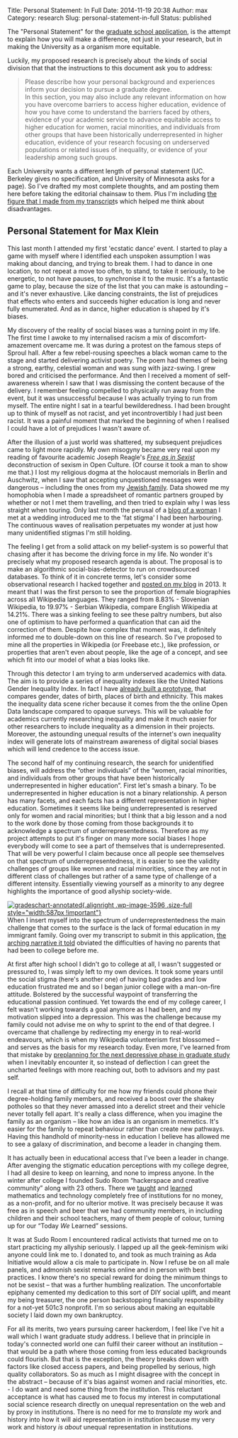 Title: Personal Statement: In Full
Date: 2014-11-19 20:38
Author: max
Category: research
Slug: personal-statement-in-full
Status: published

The "Personal Statement" for the [graduate school application](http://notconfusing.com/should-i-do-my-phd-in-the-open/ "Should I Do My PhD In The Open?"), is the attempt to explain how you will make a difference, not just in your research, but in making the University as a organism more equitable.

Luckily, my proposed research is precisely about  the kinds of social division that that the instructions to this document ask you to address:

> Please describe how your personal background and experiences inform your decision to pursue a graduate degree.  
> In this section, you may also include any relevant information on how you have overcome barriers to access higher education, evidence of how you have come to understand the barriers faced by others, evidence of your academic service to advance equitable access to higher education for women, racial minorities, and individuals from other groups that have been historically underrepresented in higher education, evidence of your research focusing on underserved populations or related issues of inequality, or evidence of your leadership among such groups.

Each University wants a different length of personal statement (UC. Berkeley gives no specification, and University of Minnesota asks for a page). So I've drafted my most complete thoughts, and am posting them here before taking the editorial chainsaw to them. Plus I'm including [the figure that I made from my transcript]({static}/images/uploads/2014/11/gradeschart-annotated.png)s which helped me think about disadvantages.

Personal Statement for Max Klein
--------------------------------

This last month I attended my first 'ecstatic dance' event. I started to play a game with myself where I identified each unspoken assumption I was making about dancing, and trying to break them. I had to dance in one location, to not repeat a move too often, to stand, to take it seriously, to be energetic, to not have pauses, to synchronise it to the music. It's a fantastic game to play, because the size of the list that you can make is astounding – and it's never exhaustive. Like dancing constraints, the list of prejudices that effects who enters and succeeds higher education is long and never fully enumerated. And as in dance, higher education is shaped by it's biases.

My discovery of the reality of social biases was a turning point in my life. The first time I awoke to my internalised racism a mix of discomfort-amazement overcame me. It was during a protest on the famous steps of Sproul hall. After a few rebel-rousing speeches a black woman came to the stage and started delivering activist poetry. The poem had themes of being a strong, earthy, celestial woman and was sung with jazz-swing. I grew bored and criticised the performance. And then I received a moment of self-awareness wherein I saw that I was dismissing the content because of the delivery. I remember feeling compelled to physically run away from the event, but it was unsuccessful because I was actually trying to run from myself. The entire night I sat in a tearful bewilderedness. I had been brought up to think of myself as not racist, and yet incontrovertibly I had just been racist. It was a painful moment that marked the beginning of when I realised I could have a lot of prejudices I wasn't aware of.

After the illusion of a just world was shattered, my subsequent prejudices came to light more rapidly. My own misogyny became very real upon my reading of favourite academic Joseph Reagle's [*Free as in Sexist*](http://firstmonday.org/ojs/index.php/fm/article/view/4291/3381) deconstruction of sexism in Open Culture. (Of course it took a man to show me that.) I lost my religious dogma at the holocaust memorials in Berlin and Auschwitz, when I saw that accepting unquestioned messages were dangerous – including the ones from my [Jewish family](http://notconfusing.com/kleins-search-for-klajnbohms-an-ancestral-research-trip-to-zwolen-poland/). Data showed me my homophobia when I made a spreadsheet of romantic partners grouped by whether or not I met them travelling, and then tried to explain why I was less straight when touring. Only last month the perusal of a [blog of a woman](http://talkinreckless.com/) I met at a wedding introduced me to the 'fat stigma' I had been harbouring. The continuous waves of realisation perpetuates my wonder at just how many unidentified stigmas I'm still holding.

The feeling I get from a solid attack on my belief-system is so powerful that chasing after it has become the driving force in my life. No wonder it's precisely what my proposed research agenda is about. The proposal is to make an algorithmic social-bias-detector to run on crowdsourced databases. To think of it in concrete terms, let's consider some observational research I hacked together and [posted on my blog](http://notconfusing.com/sex-ratios-in-wikidata-part-iii/) in 2013. It meant that I was the first person to see the proportion of female biographies across all Wikipedia languages. They ranged from 8.83% - Slovenian Wikipedia, to 19.97% - Serbian Wikipedia, compare English Wikipedia at 14.21%. There was a sinking feeling to see these paltry numbers, but also one of optimism to have performed a quanfication that can aid the correction of them. Despite how complex that moment was, it definitely informed me to double-down on this line of research. So I've proposed to mine all the properties in Wikipedia (or Freebase etc.), like profession, or properties that aren't even about people, like the age of a concept, and see which fit into our model of what a bias looks like.

Through this detector I am trying to arm underserved academics with data. The aim is to provide a series of inequality indexes like the United Nations Gender Inequality Index. In fact I have [already built a prototype](https://github.com/notconfusing/WIGI), that compares gender, dates of birth, places of birth and ethnicity. This makes the inequality data scene richer because it comes from the the online Open Data landscape compared to opaque surveys. This will be valuable for academics currently researching inequality and make it much easier for other researchers to include inequality as a dimension in their projects. Moreover, the astounding unequal results of the internet's own inequality index will generate lots of mainstream awareness of digital social biases which will lend credence to the access issue.

The second half of my continuing research, the search for unidentified biases, will address the “other individuals” of the “women, racial minorities, and individuals from other groups that have been historically underrepresented in higher education”. First let's smash a binary. To be underrepresented in higher education is not a binary relationship. A person has many facets, and each facts has a different representation in higher education. Sometimes it seems like being underrepresented is reserved only for women and racial minorities; but I think that a big lesson and a nod to the work done by those coming from those backgrounds it to acknowledge a spectrum of underrepresentedness. Therefore as my project attempts to put it's finger on many more social biases I hope everybody will come to see a part of themselves that is underrepresented. That will be very powerful I claim because once all people see themselves on that spectrum of underrepresentedness, it is easier to see the validity challenges of groups like women and racial minorities, since they are not in different class of challenges but rather of a same type of challenge of a different intensity. Essentially viewing yourself as a minority to any degree highlights the importance of good allyship society-wide.

[![gradeschart-annotated]({static}/images/uploads/2014/11/gradeschart-annotated.png){.alignright .wp-image-3596 .size-full style="width:587px !important"}]({static}/images/uploads/2014/11/gradeschart-annotated.png)  
When I insert myself into the spectrum of underreprestentedness the main challenge that comes to the surface is the lack of formal education in my immigrant family. Going over my transcript to submit in this application, [the arching narrative it told]({static}/images/uploads/2014/11/gradeschart-annotated.png) obviated the difficulties of having no parents that had been to college before me.

At first after high school I didn't go to college at all, I wasn't suggested or pressured to, I was simply left to my own devices. It took some years until the social stigma (here's another one) of having bad grades and low education frustrated me and so I began junior college with a man-on-fire attitude. Bolstered by the successful waypoint of transferring the educational passion continued. Yet towards the end of my college career, I felt wasn't working towards a goal anymore as I had been, and my motivation slipped into a depression. This was the challenge because my family could not advise me on why to sprint to the end of that degree. I overcame that challenge by redirecting my energy in to real-world endeavours, which is when my Wikipedia volunteerism first blossomed – and serves as the basis for my research today. Even more, I've learned from that mistake by [preplanning for the next depressive phase in graduate study](http://notconfusing.com/should-i-do-my-phd-in-the-open/) when I inevitably encounter it, so instead of deflection I can greet the uncharted feelings with more reaching out, both to advisors and my past self.

I recall at that time of difficulty for me how my friends could phone their degree-holding family members, and received a boost over the shakey potholes so that they never amassed into a derelict street and their vehicle never totally fell apart. It's really a class difference, when you imagine the family as an organism – like how an idea is an organism in memetics. It's easier for the family to repeat behaviour rather than create new pathways. Having this handhold of minority-ness in education I believe has allowed me to see a galaxy of discrimination, and become a leader in changing them.

It has actually been in educational access that I've been a leader in change. After avenging the stigmatic education perceptions with my college degree, I had all desire to keep on learning, and none to impress anyone. In the winter after college I founded Sudo Room “hackerspace and creative community” along with 23 others. There we [taught](http://notconfusing.com/prerequisite-free-set-theory-just-the-intuition/) and [learned](http://notconfusing.com/just-enough-sketchup-to-pretend-you-can-3d-print/) mathematics and technology completely free of institutions for no money, as a non-profit, and for no ulterior motive. It was precisely because it was free as in speech and beer that we had community members, in including children and their school teachers, many of them people of colour, turning up for our “Today *We* Learned” sessions.

It was at Sudo Room I encountered radical activists that turned me on to start practicing my allyship seriously. I lapped up all the geek-feminism wiki anyone could link me to. I donated to, and took as much training as Ada Initiative would allow a cis male to participate in. Now I refuse be on all male panels, and admonish sexist remarks online and in person with best practices. I know there's no special reward for doing the minimum things to not be sexist – that was a further humbling realization. The unconfortable epiphany cemented my dedication to this sort of DIY social uplift, and meant my being treasurer, the one person backstopping financially responsibility for a not-yet 501c3 nonprofit. I'm so serious about making an equitable society I laid down my own bankruptcy.

For all its merits, two years pursuing career hackerdom, I feel like I've hit a wall which I want graduate study address. I believe that in principle in today's connected world one can fulfil their career without an institution – that would be a path where those coming from less educated backgrounds could flourish. But that is the exception, the theory breaks down with factors like closed access papers, and being propelled by serious, high quality collaborators. So as much as I might disagree with the concept in the abstract – because of it's bias against women and racial minorities, etc. - I do want and need some thing from the institution. This reluctant acceptance is what has caused me to focus my interest in computational social science research directly on unequal representation on the web and by proxy in institutions. There is no need for me to *translate* my work and history into how it will aid representation in institution because my very work and history *is about* unequal representation in institutions.
